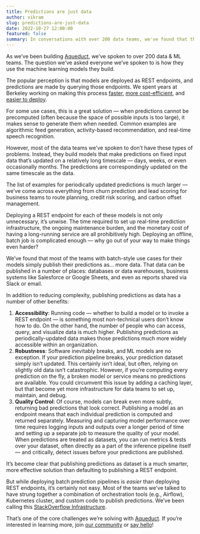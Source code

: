```yaml
---
title: Predictions are just data
author: vikram
slug: predictions-are-just-data
date: 2022-10-27 12:00:00
featured: false
summary: In conversations with over 200 data teams, we've found that the "typical" solution to ML model deployments is wrong. Most people don't need REST endpoints — they just need predictions as data.
---
```


As we’ve been building [Aqueduct](https://github.com/aqueducthq/aqueduct), we’ve spoken to over 200 data & ML teams. The question we’ve asked everyone we’ve spoken to is how they use the machine learning models they build. 

The popular perception is that models are deployed as REST endpoints, and predictions are made by querying those endpoints. We spent years at Berkeley working on making this process [faster](https://www.usenix.org/system/files/conference/nsdi17/nsdi17-crankshaw.pdf), [more cost-efficient](https://arxiv.org/pdf/1812.01776.pdf), and [easier to deploy](https://arxiv.org/pdf/2007.05832.pdf). 

For some use cases, this is a great solution — when predictions cannot be precomputed (often because the space of possible inputs is too large), it makes sense to generate them when needed. Common examples are algorithmic feed generation, activity-based recommendation, and real-time speech recognition. 

However, most of the data teams we’ve spoken to don’t have these types of problems. Instead, they build models that make predictions on fixed input data that’s updated on a relatively long timescale — days, weeks, or even occasionally months. The predictions are correspondingly updated on the same timescale as the data. 

The list of examples for periodically updated predictions is much larger — we’ve come across everything from churn prediction and lead scoring for business teams to route planning, credit risk scoring, and carbon offset management.

Deploying a REST endpoint for each of these models is not only unnecessary, it’s unwise. The time required to set up real-time prediction infrastructure, the ongoing maintenance burden, and the monetary cost of having a long-running service are all prohibitively high. Deploying an offline, batch job is complicated enough — why go out of your way to make things even harder?

We’ve found that most of the teams with batch-style use cases for their models simply publish their predictions as… more data. That data can be published in a number of places: databases or data warehouses, business systems like Salesforce or Google Sheets, and even as reports shared via Slack or email.

In addition to reducing complexity, publishing predictions as data has a number of other benefits:

1. **Accessibility**: Running code — whether to build a model or to invoke a REST endpoint — is something most non-technical users don’t know how to do. On the other hand, the number of people who can access, query, and visualize data is much higher. Publishing predictions as periodically-updated data makes those predictions much more widely accessible within an organization.
2. **Robustness**: Software inevitably breaks, and ML models are no exception. If your prediction pipeline breaks, your prediction dataset simply isn’t updated. This certainly isn’t ideal, but often, relying on slightly old data isn’t catastrophic. However, if you’re computing every prediction on the fly, a broken model or service means no predictions are available. You could circumvent this issue by adding a caching layer, but that become yet more infrastructure for data teams to set up, maintain, and debug.
3. **Quality Control**: Of course, models can break even more subtly, returning bad predictions that look correct. Publishing a model as an endpoint means that each individual prediction is computed and returned separately. Measuring and capturing model performance over time requires logging inputs and outputs over a longer period of time and setting up a separate job to measure the quality of your model. When predictions are treated as datasets, you can run metrics & tests over your dataset, often directly as a part of the inference pipeline itself — and critically, detect issues before your predictions are published.

It’s become clear that publishing predictions as dataset is a much smarter, more effective solution than defaulting to publishing a REST endpoint.

But while deploying batch prediction pipelines is *easier* than deploying REST endpoints, it’s certainly not easy. Most of the teams we’ve talked to have strung together a combination of orchestration tools (e.g., Airflow), Kubernetes cluster, and custom code to publish predictions. We’ve been calling this [StackOverflow Infrastructure](https://blog.aqueducthq.com/posts/mlops-right-problem-wrong-solution).

That’s one of the core challenges we’re solving with [Aqueduct](https://github.com/aqueducthq/aqueduct). If you’re interested in learning more, join [our community](https://slack.aqueducthq.com) or [say hello](mailto:hello@aqueducthq.com)!